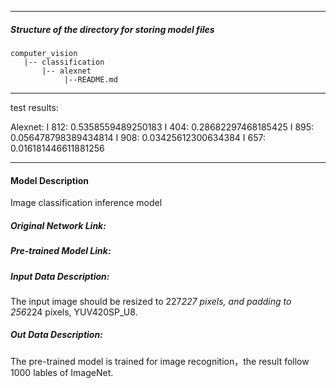 *******************************************************************************
##### Structure of the directory for storing model files
```
computer_vision
   |-- classification   
       |-- alexnet
            |--README.md            

```
*******************************************************************************


  test results:


Alexnet:
I 812: 0.5358559489250183
I 404: 0.28682297468185425
I 895: 0.056478798389434814
I 908: 0.03425612300634384
I 657: 0.016181446611881256



*******************************************************************************
#### Model Description

Image classification inference model

##### Original Network Link:



##### Pre-trained Model Link:




##### Input Data Description:

The input image should be resized to 227*227 pixels, and padding to 256*224 pixels, YUV420SP_U8.

##### Out Data Description:

The pre-trained model is trained for image recognition，the result follow 1000 lables of ImageNet.

